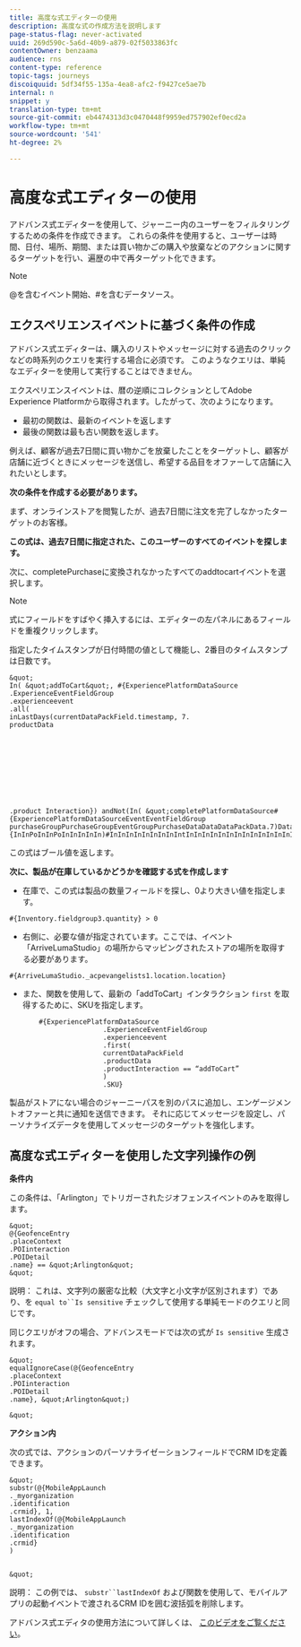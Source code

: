 ```yaml
---
title: 高度な式エディターの使用
description: 高度な式の作成方法を説明します
page-status-flag: never-activated
uuid: 269d590c-5a6d-40b9-a879-02f5033863fc
contentOwner: benzaama
audience: rns
content-type: reference
topic-tags: journeys
discoiquuid: 5df34f55-135a-4ea8-afc2-f9427ce5ae7b
internal: n
snippet: y
translation-type: tm+mt
source-git-commit: eb4474313d3c0470448f9959ed757902ef0ecd2a
workflow-type: tm+mt
source-wordcount: '541'
ht-degree: 2%

---
```



# 高度な式エディターの使用

アドバンス式エディターを使用して、ジャーニー内のユーザーをフィルタリングするための条件を作成できます。 これらの条件を使用すると、ユーザーは時間、日付、場所、期間、または買い物かごの購入や放棄などのアクションに関するターゲットを行い、遍歴の中で再ターゲット化できます。

>[!NOTE]
>
>@を含むイベント開始、#を含むデータソース。

## エクスペリエンスイベントに基づく条件の作成

アドバンス式エディターは、購入のリストやメッセージに対する過去のクリックなどの時系列のクエリを実行する場合に必須です。 このようなクエリは、単純なエディターを使用して実行することはできません。

エクスペリエンスイベントは、暦の逆順にコレクションとしてAdobe Experience Platformから取得されます。したがって、次のようになります。

* 最初の関数は、最新のイベントを返します
* 最後の関数は最も古い関数を返します。

例えば、顧客が過去7日間に買い物かごを放棄したことをターゲットし、顧客が店舗に近づくときにメッセージを送信し、希望する品目をオファーして店舗に入れたいとします。

**次の条件を作成する必要があります。**

まず、オンラインストアを閲覧したが、過去7日間に注文を完了しなかったターゲットのお客様。

<!--**This expression looks for a specified value in a string value:**

`In (“addToCart”, #{field reference from experience event})`-->

**この式は、過去7日間に指定された、このユーザーのすべてのイベントを探します。**

次に、completePurchaseに変換されなかったすべてのaddtocartイベントを選択します。

>[!NOTE]
>
>式にフィールドをすばやく挿入するには、エディターの左パネルにあるフィールドを重複クリックします。

指定したタイムスタンプが日付時間の値として機能し、2番目のタイムスタンプは日数です。

    &quot;
    In( &quot;addToCart&quot;, #{ExperiencePlatformDataSource
    .ExperienceEventFieldGroup
    .experienceevent
    .all(
    inLastDays(currentDataPackField.timestamp, 7.
    productData
    
    
    
    
    
    
    
    
    
    
    .product Interaction}) andNot(In( &quot;completePlatformDataSource#{ExperiencePlatformDataSourceEventEventFieldGroup purchaseGroupPurchaseGroupEventGroupPurchaseDataDataDataPackData.7)DataInteractionIn(In(&quot;completePlePlatPlatPlatProdProductProductProductProductProductProductProductReReProduct#{InInPoInInPoInInInInIn)#InInInInInInInInIntInInInInInInInInInInInInInInInInInInInInInInInInInInIn(

この式はブール値を返します。

**次に、製品が在庫しているかどうかを確認する式を作成します**

* 在庫で、この式は製品の数量フィールドを探し、0より大きい値を指定します。

`#{Inventory.fieldgroup3.quantity} > 0`

* 右側に、必要な値が指定されています。ここでは、イベント「ArriveLumaStudio」の場所からマッピングされたストアの場所を取得する必要があります。

`#{ArriveLumaStudio._acpevangelists1.location.location}`

* また、関数を使用して、最新の「addToCart」インタラクション `first` を取得するために、SKUを指定します。

   ```
       #{ExperiencePlatformDataSource
                       .ExperienceEventFieldGroup
                       .experienceevent
                       .first(
                       currentDataPackField
                       .productData
                       .productInteraction == “addToCart”
                       )
                       .SKU}
   ```

製品がストアにない場合のジャーニーパスを別のパスに追加し、エンゲージメントオファーと共に通知を送信できます。 それに応じてメッセージを設定し、パーソナライズデータを使用してメッセージのターゲットを強化します。

## 高度な式エディターを使用した文字列操作の例

**条件内**

この条件は、「Arlington」でトリガーされたジオフェンスイベントのみを取得します。

    &quot;
    @{GeofenceEntry
    .placeContext
    .POIinteraction
    .POIDetail
    .name} == &quot;Arlington&quot;
    &quot;

説明： これは、文字列の厳密な比較（大文字と小文字が区別されます）であり、を `equal to``Is sensitive` チェックして使用する単純モードのクエリと同じです。

同じクエリがオフの場合、アドバンスモードでは次の式が `Is sensitive` 生成されます。

    &quot;
    equalIgnoreCase(@{GeofenceEntry
    .placeContext
    .POIinteraction
    .POIDetail
    .name}, &quot;Arlington&quot;)
    
    &quot;

**アクション内**

次の式では、アクションのパーソナライゼーションフィールドでCRM IDを定義できます。

    &quot;
    substr(@{MobileAppLaunch
    ._myorganization
    .identification
    .crmid}, 1,
    lastIndexOf(@{MobileAppLaunch
    ._myorganization
    .identification
    .crmid}
    )
    
    
    &quot;

説明： この例では、 `substr``lastIndexOf` および関数を使用して、モバイルアプリの起動イベントで渡されるCRM IDを囲む波括弧を削除します。

アドバンス式エディタの使用方法について詳しくは、 [このビデオをご覧ください](https://docs.adobe.com/content/help/en/platform-learn/tutorials/journey-orchestration/create-a-journey.html)。
